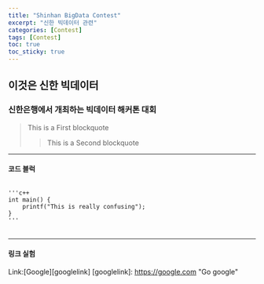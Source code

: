 ```yaml
---
title: "Shinhan BigData Contest"
excerpt: "신한 빅데이터 관련"
categories: [Contest]
tags: [Contest]
toc: true
toc_sticky: true
---
```


## 이것은 신한 빅데이터

### 신한은행에서 개최하는 빅데이터 해커톤 대회

> This is a First blockquote
>   > This is a Second blockquote

***

#### 코드 블럭
<pre>
<code>
'''c++
int main() {
    printf("This is really confusing");
}
'''
</code>
</pre>

***
#### 링크 실험
Link:[Google][googlelink]
[googlelink]: https://google.com "Go google"

